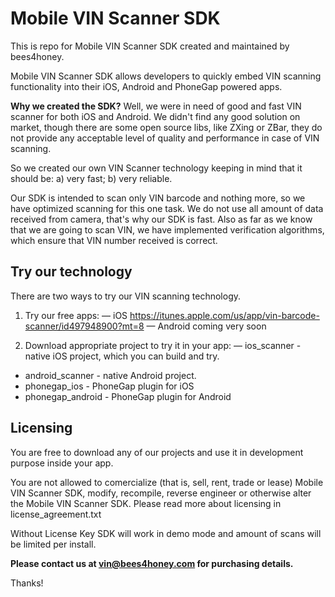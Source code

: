 # Mobile VIN Scanner SDK

This is repo for Mobile VIN Scanner SDK created and maintained by bees4honey.

Mobile VIN Scanner SDK allows developers to quickly embed VIN scanning functionality into their iOS, Android and PhoneGap powered apps.

**Why we created the SDK?** Well, we were in need of good and fast VIN scanner for both iOS and Android. We didn't find any good solution on market, though there are some open source libs, like ZXing or ZBar, they do not provide any acceptable level of quality and performance in case of VIN scanning. 

So we created our own VIN Scanner technology keeping in mind that it should be:
a) very fast;
b) very reliable.

Our SDK is intended to scan only VIN barcode and nothing more, so we have optimized scanning for this one task. We do not use all amount of data received from camera, that's why our SDK is fast. Also as far as we know that we are going to scan VIN, we have implemented verification algorithms, which ensure that VIN number received is correct.

## Try our technology

There are two ways to try our VIN scanning technology.

1. Try our free apps:
— iOS https://itunes.apple.com/us/app/vin-barcode-scanner/id497948900?mt=8
— Android coming very soon

2. Download appropriate project to try it in your app:
— ios_scanner - native iOS project, which you can build and try. 
- android_scanner - native Android project.
- phonegap_ios - PhoneGap plugin for iOS
- phonegap_android - PhoneGap plugin for Android

## Licensing

You are free to download any of our projects and use it in development purpose inside your app. 

You are not allowed to comercialize (that is, sell, rent, trade or lease) Mobile VIN Scanner SDK, 
modify, recompile, reverse engineer or otherwise alter the Mobile VIN Scanner SDK. Please read more about licensing
in license_agreement.txt

Without License Key SDK will work in demo mode and amount of scans will be limited per install. 

**Please contact us at vin@bees4honey.com for purchasing details.**

Thanks!